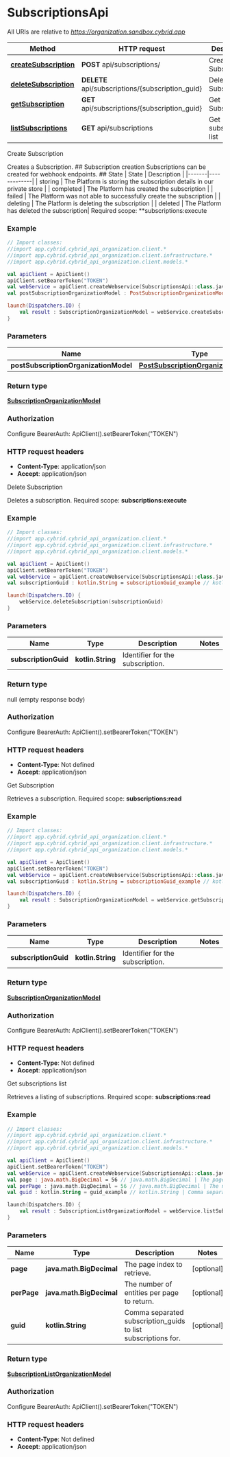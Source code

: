# SubscriptionsApi

All URIs are relative to *https://organization.sandbox.cybrid.app*

Method | HTTP request | Description
------------- | ------------- | -------------
[**createSubscription**](SubscriptionsApi.md#createSubscription) | **POST** api/subscriptions/ | Create Subscription
[**deleteSubscription**](SubscriptionsApi.md#deleteSubscription) | **DELETE** api/subscriptions/{subscription_guid} | Delete Subscription
[**getSubscription**](SubscriptionsApi.md#getSubscription) | **GET** api/subscriptions/{subscription_guid} | Get Subscription 
[**listSubscriptions**](SubscriptionsApi.md#listSubscriptions) | **GET** api/subscriptions | Get subscriptions list



Create Subscription

Creates a Subscription.  ## Subscription creation  Subscriptions can be created for webhook endpoints.  ## State  | State | Description | |-------|-------------| | storing | The Platform is storing the subscription details in our private store | | completed | The Platform has created the subscription | | failed | The Platform was not able to successfully create the subscription | | deleting | The Platform is deleting the subscription | | deleted | The Platform has deleted the subscription|    Required scope: **subscriptions:execute

### Example
```kotlin
// Import classes:
//import app.cybrid.cybrid_api_organization.client.*
//import app.cybrid.cybrid_api_organization.client.infrastructure.*
//import app.cybrid.cybrid_api_organization.client.models.*

val apiClient = ApiClient()
apiClient.setBearerToken("TOKEN")
val webService = apiClient.createWebservice(SubscriptionsApi::class.java)
val postSubscriptionOrganizationModel : PostSubscriptionOrganizationModel =  // PostSubscriptionOrganizationModel | 

launch(Dispatchers.IO) {
    val result : SubscriptionOrganizationModel = webService.createSubscription(postSubscriptionOrganizationModel)
}
```

### Parameters

Name | Type | Description  | Notes
------------- | ------------- | ------------- | -------------
 **postSubscriptionOrganizationModel** | [**PostSubscriptionOrganizationModel**](PostSubscriptionOrganizationModel.md)|  |

### Return type

[**SubscriptionOrganizationModel**](SubscriptionOrganizationModel.md)

### Authorization


Configure BearerAuth:
    ApiClient().setBearerToken("TOKEN")

### HTTP request headers

 - **Content-Type**: application/json
 - **Accept**: application/json


Delete Subscription

Deletes a subscription.  Required scope: **subscriptions:execute**

### Example
```kotlin
// Import classes:
//import app.cybrid.cybrid_api_organization.client.*
//import app.cybrid.cybrid_api_organization.client.infrastructure.*
//import app.cybrid.cybrid_api_organization.client.models.*

val apiClient = ApiClient()
apiClient.setBearerToken("TOKEN")
val webService = apiClient.createWebservice(SubscriptionsApi::class.java)
val subscriptionGuid : kotlin.String = subscriptionGuid_example // kotlin.String | Identifier for the subscription.

launch(Dispatchers.IO) {
    webService.deleteSubscription(subscriptionGuid)
}
```

### Parameters

Name | Type | Description  | Notes
------------- | ------------- | ------------- | -------------
 **subscriptionGuid** | **kotlin.String**| Identifier for the subscription. |

### Return type

null (empty response body)

### Authorization


Configure BearerAuth:
    ApiClient().setBearerToken("TOKEN")

### HTTP request headers

 - **Content-Type**: Not defined
 - **Accept**: application/json


Get Subscription 

Retrieves a subscription.  Required scope: **subscriptions:read**

### Example
```kotlin
// Import classes:
//import app.cybrid.cybrid_api_organization.client.*
//import app.cybrid.cybrid_api_organization.client.infrastructure.*
//import app.cybrid.cybrid_api_organization.client.models.*

val apiClient = ApiClient()
apiClient.setBearerToken("TOKEN")
val webService = apiClient.createWebservice(SubscriptionsApi::class.java)
val subscriptionGuid : kotlin.String = subscriptionGuid_example // kotlin.String | Identifier for the subscription.

launch(Dispatchers.IO) {
    val result : SubscriptionOrganizationModel = webService.getSubscription(subscriptionGuid)
}
```

### Parameters

Name | Type | Description  | Notes
------------- | ------------- | ------------- | -------------
 **subscriptionGuid** | **kotlin.String**| Identifier for the subscription. |

### Return type

[**SubscriptionOrganizationModel**](SubscriptionOrganizationModel.md)

### Authorization


Configure BearerAuth:
    ApiClient().setBearerToken("TOKEN")

### HTTP request headers

 - **Content-Type**: Not defined
 - **Accept**: application/json


Get subscriptions list

Retrieves a listing of subscriptions.  Required scope: **subscriptions:read**

### Example
```kotlin
// Import classes:
//import app.cybrid.cybrid_api_organization.client.*
//import app.cybrid.cybrid_api_organization.client.infrastructure.*
//import app.cybrid.cybrid_api_organization.client.models.*

val apiClient = ApiClient()
apiClient.setBearerToken("TOKEN")
val webService = apiClient.createWebservice(SubscriptionsApi::class.java)
val page : java.math.BigDecimal = 56 // java.math.BigDecimal | The page index to retrieve.
val perPage : java.math.BigDecimal = 56 // java.math.BigDecimal | The number of entities per page to return.
val guid : kotlin.String = guid_example // kotlin.String | Comma separated subscription_guids to list subscriptions for.

launch(Dispatchers.IO) {
    val result : SubscriptionListOrganizationModel = webService.listSubscriptions(page, perPage, guid)
}
```

### Parameters

Name | Type | Description  | Notes
------------- | ------------- | ------------- | -------------
 **page** | **java.math.BigDecimal**| The page index to retrieve. | [optional]
 **perPage** | **java.math.BigDecimal**| The number of entities per page to return. | [optional]
 **guid** | **kotlin.String**| Comma separated subscription_guids to list subscriptions for. | [optional]

### Return type

[**SubscriptionListOrganizationModel**](SubscriptionListOrganizationModel.md)

### Authorization


Configure BearerAuth:
    ApiClient().setBearerToken("TOKEN")

### HTTP request headers

 - **Content-Type**: Not defined
 - **Accept**: application/json

